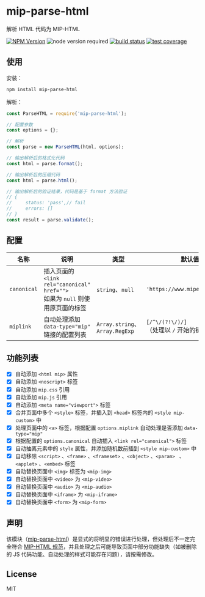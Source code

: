# mip-parse-html

解析 HTML 代码为 MIP-HTML

[![NPM Version](https://img.shields.io/npm/v/mip-parse-html.svg)](https://www.npmjs.com/package/mip-parse-html)
![node version required](https://img.shields.io/badge/node-%3E=4.0.0-green.svg)
[![build status](https://img.shields.io/travis/xuexb/mip-parse-html/master.svg)](https://travis-ci.org/xuexb/mip-parse-html)
[![test coverage](https://img.shields.io/coveralls/xuexb/mip-parse-html/master.svg)](https://coveralls.io/r/xuexb/mip-parse-html?branch=master)

## 使用

安装：
```bash
npm install mip-parse-html
```

解析：
```js
const ParseHTML = require('mip-parse-html');

// 配置参数
const options = {};

// 解析
const parse = new ParseHTML(html, options);

// 输出解析后的格式化代码
const html = parse.format();

// 输出解析后的压缩代码
const html = parse.html();

// 输出解析后的验证结果，代码是基于 format 方法验证
// {
//     status: 'pass',// fail
//     errors: []
// }
const result = parse.validate();
```

## 配置

名称 | 说明 | 类型 | 默认值
--- | --- | --- | ---
`canonical` | 插入页面的 `<link rel="canonical" href="">`<br>如果为 `null` 则使用原页面的标签 | `string`、`null` | `'https://www.mipengine.org/'`
`miplink` | 自动处理添加 `data-type="mip"` 链接的配置列表 | `Array.string`、`Array.RegExp` | `[/^\/(?!\/)/]`<br>（处理以 `/` 开始的链接）

## 功能列表

- [x] 自动添加 `<html mip>` 属性
- [x] 自动添加 `<noscript>` 标签
- [x] 自动添加 `mip.css` 引用
- [x] 自动添加 `mip.js` 引用
- [x] 自动添加 `<meta name="viewport">` 标签
- [x] 合并页面中多个 `<style>` 标签，并插入到 `<head>` 标签内的 `<style mip-custom>` 中
- [x] 处理页面中的 `<a>` 标签，根据配置 `options.miplink` 自动处理是否添加 `data-type="mip"`
- [x] 根据配置的 `options.canonical` 自动插入 `<link rel="canonical">` 标签
- [x] 自动抽离元素中的 `style` 属性，并添加随机数前插到 `<style mip-custom>` 中
- [x] 自动移除 `<script>` 、`<frame>` 、`<frameset>` 、`<object>` 、`<param> ` 、`<applet>` 、`<embed>` 标签
- [x] 自动替换页面中 `<img>` 标签为 `<mip-img>`
- [x] 自动替换页面中 `<video>` 为 `<mip-video>`
- [x] 自动替换页面中 `<audio>` 为 `<mip-audio>`
- [x] 自动替换页面中 `<iframe>` 为 `<mip-iframe>`
- [x] 自动替换页面中 `<form>` 为 `<mip-form>`

## 声明

该模块（[mip-parse-html](https://github.com/xuexb/mip-parse-html)）是显式的将明显的错误进行处理，但处理后不一定完全符合 [MIP-HTML 规范](https://www.mipengine.org/doc/2-tech/1-mip-html.html)，并且处理之后可能导致页面中部分功能缺失（如被删除的 JS 代码功能、自动处理的样式可能存在问题），请按需修改。

## License
MIT

